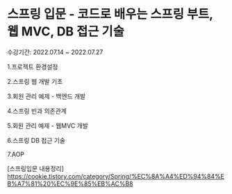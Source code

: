 # 스프링 입문 - 코드로 배우는 스프링 부트, 웹 MVC, DB 접근 기술

수강기간: 2022.07.14 ~ 2022.07.27

1.프로젝트 환경설정
	
2.스프링 웹 개발 기초

3.회원 관리 예제 - 백엔드 개발

4.스프링 빈과 의존관계

5.회원 관리 예제 - 웹MVC 개발
	  
6.스프링 DB 접근 기술

7.AOP
	
 [스프링입문 내용정리]
 https://cookie.tistory.com/category/Spring/%EC%8A%A4%ED%94%84%EB%A7%81%20%EC%9E%85%EB%AC%B8
